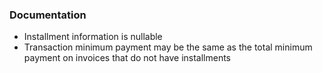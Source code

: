 ### Documentation

- Installment information is nullable
- Transaction minimum payment may be the same as the total minimum payment on invoices that do not have installments
